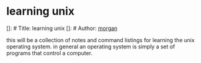 # learning unix
[]: # Title: learning unix
[]: # Author: [morgan](morganbergen.com)


this will be a collection of notes and command listings for learning the unix operating system.  in general an operating system is simply a set of programs that control a computer. 
